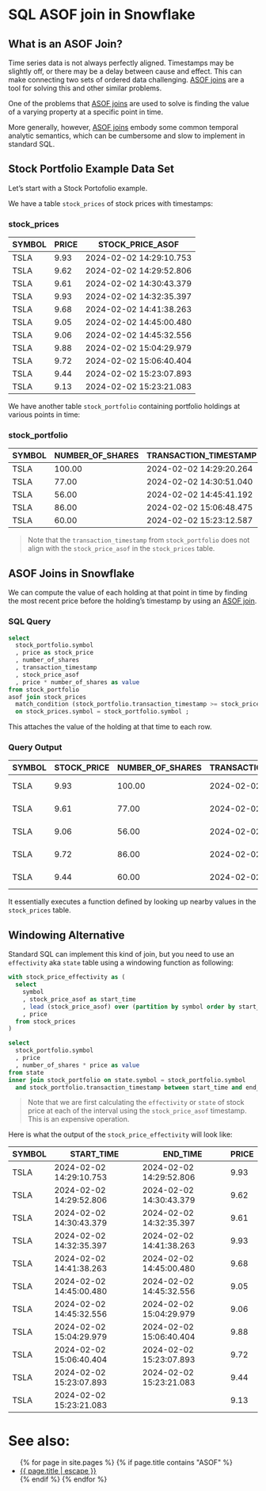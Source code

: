 # SQL ASOF join in Snowflake

## What is an ASOF Join?

Time series data is not always perfectly aligned. Timestamps may be slightly off, or there may be a delay between cause and effect. This can make connecting two sets of ordered data challenging. [ASOF joins](ASOF-join.md) are a tool for solving this and other similar problems.

One of the problems that [ASOF joins](ASOF-join.md) are used to solve is finding the value of a varying property at a specific point in time. 

More generally, however, [ASOF joins](ASOF-join.md) embody some common temporal analytic semantics, which can be cumbersome and slow to implement in standard SQL.

## Stock Portfolio Example Data Set

Let’s start with a Stock Portofolio example. 

We have a table `stock_prices` of stock prices with timestamps:

### stock_prices

| SYMBOL | PRICE | STOCK_PRICE_ASOF        |
|--------|-------|-------------------------|
| TSLA   | 9.93  | 2024-02-02 14:29:10.753 |
| TSLA   | 9.62  | 2024-02-02 14:29:52.806 |
| TSLA   | 9.61  | 2024-02-02 14:30:43.379 |
| TSLA   | 9.93  | 2024-02-02 14:32:35.397 |
| TSLA   | 9.68  | 2024-02-02 14:41:38.263 |
| TSLA   | 9.05  | 2024-02-02 14:45:00.480 |
| TSLA   | 9.06  | 2024-02-02 14:45:32.556 |
| TSLA   | 9.88  | 2024-02-02 15:04:29.979 |
| TSLA   | 9.72  | 2024-02-02 15:06:40.404 |
| TSLA   | 9.44  | 2024-02-02 15:23:07.893 |
| TSLA   | 9.13  | 2024-02-02 15:23:21.083 |

We have another table `stock_portfolio` containing portfolio holdings at various points in time:

### stock_portfolio

| SYMBOL | NUMBER_OF_SHARES | TRANSACTION_TIMESTAMP   |
|--------|------------------|-------------------------|
| TSLA   | 100.00           | 2024-02-02 14:29:20.264 |
| TSLA   | 77.00            | 2024-02-02 14:30:51.040 |
| TSLA   | 56.00            | 2024-02-02 14:45:41.192 |
| TSLA   | 86.00            | 2024-02-02 15:06:48.475 |
| TSLA   | 60.00            | 2024-02-02 15:23:12.587 |

> Note that the `transaction_timestamp` from `stock_portfolio` does not align with the `stock_price_asof` in the `stock_prices` table.

## ASOF Joins in Snowflake

We can compute the value of each holding at that point in time by finding the most recent price before the holding’s timestamp by using an [ASOF join](ASOF-join.md).

### SQL Query

```sql
select 
  stock_portfolio.symbol
  , price as stock_price
  , number_of_shares
  , transaction_timestamp
  , stock_price_asof  
  , price * number_of_shares as value
from stock_portfolio
asof join stock_prices
  match_condition (stock_portfolio.transaction_timestamp >= stock_prices.stock_price_asof)
  on stock_prices.symbol = stock_portfolio.symbol ;
```

This attaches the value of the holding at that time to each row.

### Query Output

| SYMBOL | STOCK_PRICE | NUMBER_OF_SHARES | TRANSACTION_TIMESTAMP   | STOCK_PRICE_ASOF        | VALUE    |
|--------|-------------|------------------|-------------------------|-------------------------|----------|
| TSLA   | 9.93        | 100.00           | 2024-02-02 14:29:20.264 | 2024-02-02 14:29:10.753 | 993.0000 |
| TSLA   | 9.61        | 77.00            | 2024-02-02 14:30:51.040 | 2024-02-02 14:30:43.379 | 739.9700 |
| TSLA   | 9.06        | 56.00            | 2024-02-02 14:45:41.192 | 2024-02-02 14:45:32.556 | 507.3600 |
| TSLA   | 9.72        | 86.00            | 2024-02-02 15:06:48.475 | 2024-02-02 15:06:40.404 | 835.9200 |
| TSLA   | 9.44        | 60.00            | 2024-02-02 15:23:12.587 | 2024-02-02 15:23:07.893 | 566.4000 |


It essentially executes a function defined by looking up nearby values in the `stock_prices` table. 

## Windowing Alternative

Standard SQL can implement this kind of join, but you need to use an `effectivity` aka `state` table using a windowing function as following:

```sql
with stock_price_effectivity as (
  select 
    symbol
    , stock_price_asof as start_time
    , lead (stock_price_asof) over (partition by symbol order by start_time asc) as end_time 
    , price
  from stock_prices
)   

select 
  stock_portfolio.symbol
  , price
  , number_of_shares * price as value
from state
inner join stock_portfolio on state.symbol = stock_portfolio.symbol
  and stock_portfolio.transaction_timestamp between start_time and end_time;
```

> Note that we are first calculating the `effectivity` or `state` of stock price at each of the interval using the `stock_price_asof` timestamp. This is an expensive operation.


Here is what the output of the `stock_price_effectivity` will look like:

| SYMBOL | START_TIME              | END_TIME                | PRICE |
|--------|-------------------------|-------------------------|-------|
| TSLA   | 2024-02-02 14:29:10.753 | 2024-02-02 14:29:52.806 | 9.93  |
| TSLA   | 2024-02-02 14:29:52.806 | 2024-02-02 14:30:43.379 | 9.62  |
| TSLA   | 2024-02-02 14:30:43.379 | 2024-02-02 14:32:35.397 | 9.61  |
| TSLA   | 2024-02-02 14:32:35.397 | 2024-02-02 14:41:38.263 | 9.93  |
| TSLA   | 2024-02-02 14:41:38.263 | 2024-02-02 14:45:00.480 | 9.68  |
| TSLA   | 2024-02-02 14:45:00.480 | 2024-02-02 14:45:32.556 | 9.05  |
| TSLA   | 2024-02-02 14:45:32.556 | 2024-02-02 15:04:29.979 | 9.06  |
| TSLA   | 2024-02-02 15:04:29.979 | 2024-02-02 15:06:40.404 | 9.88  |
| TSLA   | 2024-02-02 15:06:40.404 | 2024-02-02 15:23:07.893 | 9.72  |
| TSLA   | 2024-02-02 15:23:07.893 | 2024-02-02 15:23:21.083 | 9.44  |
| TSLA   | 2024-02-02 15:23:21.083 |                         | 9.13  |

# See also:
<ul id="recent-articles">
{% for page in site.pages %}
    {% if page.title contains "ASOF" %}
    <li>
    <a href="{{ page.url | relative_url }}">{{ page.title | escape }}</a>
    </li>
    {% endif %}
{% endfor %}
</ul>
